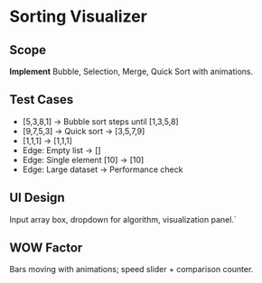 # Sorting Visualizer

## Scope

**Implement** Bubble, Selection, Merge, Quick Sort with animations.

## Test Cases

- [5,3,8,1] → Bubble sort steps until [1,3,5,8]
- [9,7,5,3] → Quick sort → [3,5,7,9]
- [1,1,1] → [1,1,1]
- Edge: Empty list → []
- Edge: Single element [10] → [10]
- Edge: Large dataset → Performance check

## UI Design

Input array box, dropdown for algorithm, visualization panel.`

## WOW Factor

Bars moving with animations; speed slider + comparison counter.
